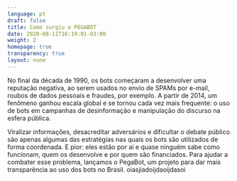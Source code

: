```yaml
---
language: pt
draft: false
title: Como surgiu o PEGABOT
date: 2020-08-11T16:19:01-03:00
weight: 2
homepage: true
transparency: true
layout: none
---
```

No final da década de 1990, os bots começaram a desenvolver uma reputação negativa, ao serem usados no envio de SPAMs por e-mail, roubos de dados pessoais e fraudes, por exemplo. A partir de 2014, um fenômeno ganhou escala global e se tornou cada vez mais frequente: o uso de bots em campanhas de desinformação e manipulação do discurso na esfera pública.

Viralizar informações, desacreditar adversários e dificultar o debate público são apenas algumas das estratégias nas quais os bots são utilizados de forma coordenada. E pior: eles estão por aí e quase ninguém sabe como funcionam, quem os desenvolve e por quem são financiados. Para ajudar a combater esse problema, lançamos o PegaBot, um projeto para dar mais transparência ao uso dos bots no Brasil. oiasjiadoijdaoijdasoi